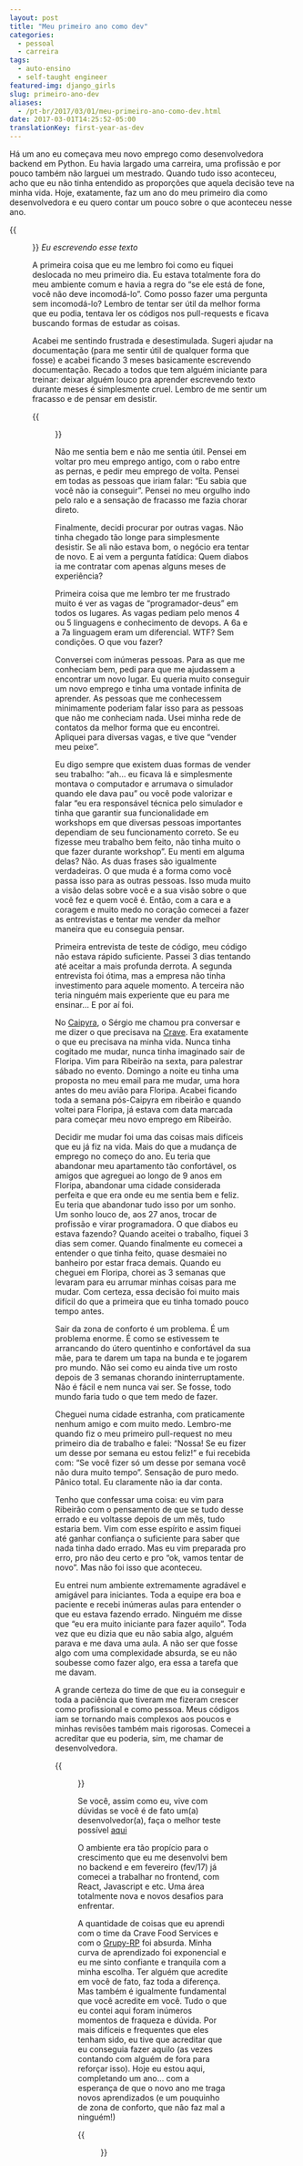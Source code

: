 ```yaml
---
layout: post
title: "Meu primeiro ano como dev"
categories:
  - pessoal
  - carreira
tags:
  - auto-ensino
  - self-taught engineer
featured-img: django_girls
slug: primeiro-ano-dev
aliases: 
  - /pt-br/2017/03/01/meu-primeiro-ano-como-dev.html
date: 2017-03-01T14:25:52-05:00
translationKey: first-year-as-dev 
---
```


Há um ano eu começava meu novo emprego como desenvolvedora backend em Python. 
Eu havia largado uma carreira, uma profissão e por pouco também não larguei um mestrado.
Quando tudo isso aconteceu, acho que eu não tinha entendido as proporções que aquela decisão teve na minha vida. 
Hoje, exatamente, faz um ano do meu primeiro dia como desenvolvedora e eu quero contar um pouco sobre o que aconteceu nesse ano.
<!--more-->

{{<figure src="https://cdn-images-1.medium.com/max/800/1*Qiu_GZhqLl-U1YFbghTN2A.gif#center">}}
*Eu escrevendo esse texto*

A primeira coisa que eu me lembro foi como eu fiquei deslocada no meu primeiro dia. Eu estava totalmente fora do meu ambiente comum e havia a regra do “se ele está de fone, você não deve incomodá-lo”. Como posso fazer uma pergunta sem incomodá-lo? Lembro de tentar ser útil da melhor forma que eu podia, tentava ler os códigos nos pull-requests e ficava buscando formas de estudar as coisas.

Acabei me sentindo frustrada e desestimulada. Sugeri ajudar na documentação (para me sentir útil de qualquer forma que fosse) e acabei ficando 3 meses basicamente escrevendo documentação. Recado a todos que tem alguém iniciante para treinar: deixar alguém louco pra aprender escrevendo texto durante meses é simplesmente cruel. Lembro de me sentir um fracasso e de pensar em desistir.

{{<figure src="https://cdn-images-1.medium.com/max/600/1*bQpZeR8s-hryNGa2EPVQ4A.gif#center">}}

Não me sentia bem e não me sentia útil. Pensei em voltar pro meu emprego antigo, com o rabo entre as pernas, e pedir meu emprego de volta. Pensei em todas as pessoas que iriam falar: “Eu sabia que você não ia conseguir”. Pensei no meu orgulho indo pelo ralo e a sensação de fracasso me fazia chorar direto.

Finalmente, decidi procurar por outras vagas. Não tinha chegado tão longe para simplesmente desistir. Se ali não estava bom, o negócio era tentar de novo. E ai vem a pergunta fatídica: Quem diabos ia me contratar com apenas alguns meses de experiência?

Primeira coisa que me lembro ter me frustrado muito é ver as vagas de “programador-deus” em todos os lugares. As vagas pediam pelo menos 4 ou 5 linguagens e conhecimento de devops. A 6a e a 7a linguagem eram um diferencial. WTF? Sem condições. O que vou fazer?

Conversei com inúmeras pessoas. Para as que me conheciam bem, pedi para que me ajudassem a encontrar um novo lugar. Eu queria muito conseguir um novo emprego e tinha uma vontade infinita de aprender. As pessoas que me conhecessem minimamente poderiam falar isso para as pessoas que não me conheciam nada. Usei minha rede de contatos da melhor forma que eu encontrei. Apliquei para diversas vagas, e tive que “vender meu peixe”.

Eu digo sempre que existem duas formas de vender seu trabalho: “ah… eu ficava lá e simplesmente montava o computador e arrumava o simulador quando ele dava pau” ou você pode valorizar e falar “eu era responsável técnica pelo simulador e tinha que garantir sua funcionalidade em workshops em que diversas pessoas importantes dependiam de seu funcionamento correto. Se eu fizesse meu trabalho bem feito, não tinha muito o que fazer durante workshop”. Eu menti em alguma delas? Não. As duas frases são igualmente verdadeiras. O que muda é a forma como você passa isso para as outras pessoas. Isso muda muito a visão delas sobre você e a sua visão sobre o que você fez e quem você é. Então, com a cara e a coragem e muito medo no coração comecei a fazer as entrevistas e tentar me vender da melhor maneira que eu conseguia pensar.

Primeira entrevista de teste de código, meu código não estava rápido suficiente. Passei 3 dias tentando até aceitar a mais profunda derrota. A segunda entrevista foi ótima, mas a empresa não tinha investimento para aquele momento. A terceira não teria ninguém mais experiente que eu para me ensinar… E por aí foi.

No [Caipyra](http://caipyra.python.org.br/), o Sérgio me chamou pra conversar e me dizer o que precisava na [Crave](https://sourcewhatsgood.com/). Era exatamente o que eu precisava na minha vida.
Nunca tinha cogitado me mudar, nunca tinha imaginado sair de Floripa. Vim para Ribeirão na sexta, para palestrar sábado no evento. Domingo a noite eu tinha uma proposta no meu email para me mudar, uma hora antes do meu avião para Floripa. Acabei ficando toda a semana pós-Caipyra em ribeirão e quando voltei para Floripa, já estava com data marcada para começar meu novo emprego em Ribeirão.

Decidir me mudar foi uma das coisas mais difíceis que eu já fiz na vida. Mais do que a mudança de emprego no começo do ano. Eu teria que abandonar meu apartamento tão confortável, os amigos que agreguei ao longo de 9 anos em Floripa, abandonar uma cidade considerada perfeita e que era onde eu me sentia bem e feliz. Eu teria que abandonar tudo isso por um sonho. Um sonho louco de, aos 27 anos, trocar de profissão e virar programadora. O que diabos eu estava fazendo? Quando aceitei o trabalho, fiquei 3 dias sem comer. Quando finalmente eu comecei a entender o que tinha feito, quase desmaiei no banheiro por estar fraca demais. Quando eu cheguei em Floripa, chorei as 3 semanas que levaram para eu arrumar minhas coisas para me mudar. Com certeza, essa decisão foi muito mais difícil do que a primeira que eu tinha tomado pouco tempo antes.

Sair da zona de conforto é um problema. É um problema enorme. É como se estivessem te arrancando do útero quentinho e confortável da sua mãe, para te darem um tapa na bunda e te jogarem pro mundo. Não sei como eu ainda tive um rosto depois de 3 semanas chorando ininterruptamente. Não é fácil e nem nunca vai ser. Se fosse, todo mundo faria tudo o que tem medo de fazer.

Cheguei numa cidade estranha, com praticamente nenhum amigo e com muito medo. Lembro-me quando fiz o meu primeiro pull-request no meu primeiro dia de trabalho e falei: “Nossa! Se eu fizer um desse por semana eu estou feliz!” e fui recebida com: “Se você fizer só um desse por semana você não dura muito tempo”. Sensação de puro medo. Pânico total. Eu claramente não ia dar conta.

Tenho que confessar uma coisa: eu vim para Ribeirão com o pensamento de que se tudo desse errado e eu voltasse depois de um mês, tudo estaria bem. Vim com esse espírito e assim fiquei até ganhar confiança o suficiente para saber que nada tinha dado errado. Mas eu vim preparada pro erro, pro não deu certo e pro “ok, vamos tentar de novo”. Mas não foi isso que aconteceu.

Eu entrei num ambiente extremamente agradável e amigável para iniciantes. Toda a equipe era boa e paciente e recebi inúmeras aulas para entender o que eu estava fazendo errado. Ninguém me disse que “eu era muito iniciante para fazer aquilo”. Toda vez que eu dizia que eu não sabia algo, alguém parava e me dava uma aula. A não ser que fosse algo com uma complexidade absurda, se eu não soubesse como fazer algo, era essa a tarefa que me davam.

A grande certeza do time de que eu ia conseguir e toda a paciência que tiveram me fizeram crescer como profissional e como pessoa. Meus códigos iam se tornando mais complexos aos poucos e minhas revisões também mais rigorosas. Comecei a acreditar que eu poderia, sim, me chamar de desenvolvedora.

{{<figure src="https://media.giphy.com/media/vzO0Vc8b2VBLi/giphy.gif#center">}}

Se você, assim como eu, vive com dúvidas se você é de fato um(a) desenvolvedor(a), faça o melhor teste possível [aqui](http://amiarealdeveloper.com/)

O ambiente era tão propício para o crescimento que eu me desenvolvi bem no backend e em fevereiro (fev/17) já comecei a trabalhar no frontend, com React, Javascript e etc. Uma área totalmente nova e novos desafios para enfrentar.

A quantidade de coisas que eu aprendi com o time da Crave Food Services e com o [Grupy-RP](https://www.facebook.com/grupyrp/?fref=ts) foi absurda. Minha curva de aprendizado foi exponencial e eu me sinto confiante e tranquila com a minha escolha. Ter alguém que acredite em você de fato, faz toda a diferença. Mas também é igualmente fundamental que você acredite em você. Tudo o que eu contei aqui foram inúmeros momentos de fraqueza e dúvida. Por mais difíceis e frequentes que eles tenham sido, eu tive que acreditar que eu conseguia fazer aquilo (as vezes contando com alguém de fora para reforçar isso). 
Hoje eu estou aqui, completando um ano… com a esperança de que o novo ano me traga novos aprendizados (e um pouquinho de zona de conforto, que não faz mal a ninguém!)

{{<figure src="https://cdn-images-1.medium.com/max/800/1*Yh2x0_YKq28sW_yKyygc3Q.gif#center" caption="Quando você é jr, mas se sente bom no que faz!">}}